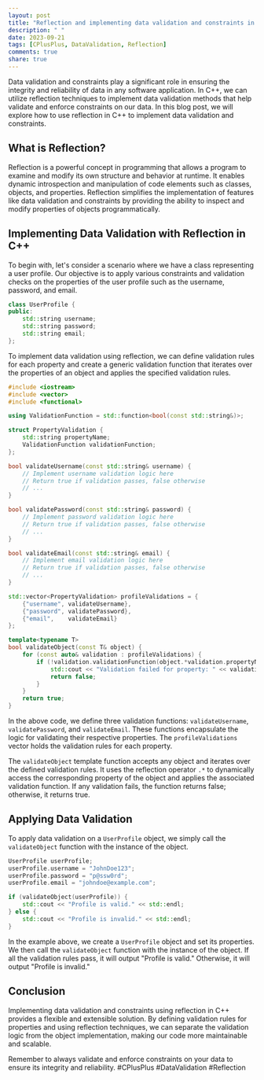 ```yaml
---
layout: post
title: "Reflection and implementing data validation and constraints in C++."
description: " "
date: 2023-09-21
tags: [CPlusPlus, DataValidation, Reflection]
comments: true
share: true
---
```


Data validation and constraints play a significant role in ensuring the integrity and reliability of data in any software application. In C++, we can utilize reflection techniques to implement data validation methods that help validate and enforce constraints on our data. In this blog post, we will explore how to use reflection in C++ to implement data validation and constraints.

## What is Reflection?

Reflection is a powerful concept in programming that allows a program to examine and modify its own structure and behavior at runtime. It enables dynamic introspection and manipulation of code elements such as classes, objects, and properties. Reflection simplifies the implementation of features like data validation and constraints by providing the ability to inspect and modify properties of objects programmatically.

## Implementing Data Validation with Reflection in C++

To begin with, let's consider a scenario where we have a class representing a user profile. Our objective is to apply various constraints and validation checks on the properties of the user profile such as the username, password, and email.

```cpp
class UserProfile {
public:
    std::string username;
    std::string password;
    std::string email;
};
```

To implement data validation using reflection, we can define validation rules for each property and create a generic validation function that iterates over the properties of an object and applies the specified validation rules.

```cpp
#include <iostream>
#include <vector>
#include <functional>

using ValidationFunction = std::function<bool(const std::string&)>;

struct PropertyValidation {
    std::string propertyName;
    ValidationFunction validationFunction;
};

bool validateUsername(const std::string& username) {
    // Implement username validation logic here
    // Return true if validation passes, false otherwise
    // ...
}

bool validatePassword(const std::string& password) {
    // Implement password validation logic here
    // Return true if validation passes, false otherwise
    // ...
}

bool validateEmail(const std::string& email) {
    // Implement email validation logic here
    // Return true if validation passes, false otherwise
    // ...
}

std::vector<PropertyValidation> profileValidations = {
    {"username", validateUsername},
    {"password", validatePassword},
    {"email",    validateEmail}
};

template<typename T>
bool validateObject(const T& object) {
    for (const auto& validation : profileValidations) {
        if (!validation.validationFunction(object.*validation.propertyName)) {
            std::cout << "Validation failed for property: " << validation.propertyName << std::endl;
            return false;
        }
    }
    return true;
}
```

In the above code, we define three validation functions: `validateUsername`, `validatePassword`, and `validateEmail`. These functions encapsulate the logic for validating their respective properties. The `profileValidations` vector holds the validation rules for each property.

The `validateObject` template function accepts any object and iterates over the defined validation rules. It uses the reflection operator `.*` to dynamically access the corresponding property of the object and applies the associated validation function. If any validation fails, the function returns false; otherwise, it returns true.

## Applying Data Validation

To apply data validation on a `UserProfile` object, we simply call the `validateObject` function with the instance of the object.

```cpp
UserProfile userProfile;
userProfile.username = "JohnDoe123";
userProfile.password = "p@ssw0rd";
userProfile.email = "johndoe@example.com";

if (validateObject(userProfile)) {
    std::cout << "Profile is valid." << std::endl;
} else {
    std::cout << "Profile is invalid." << std::endl;
}
```

In the example above, we create a `UserProfile` object and set its properties. We then call the `validateObject` function with the instance of the object. If all the validation rules pass, it will output "Profile is valid." Otherwise, it will output "Profile is invalid."

## Conclusion

Implementing data validation and constraints using reflection in C++ provides a flexible and extensible solution. By defining validation rules for properties and using reflection techniques, we can separate the validation logic from the object implementation, making our code more maintainable and scalable.

Remember to always validate and enforce constraints on your data to ensure its integrity and reliability. #CPlusPlus #DataValidation #Reflection